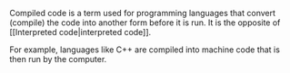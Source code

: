 Compiled code is a term used for programming languages that convert (compile) the code into another form before it is run. It is the opposite of [[Interpreted code|interpreted code]].

For example, languages like C++ are compiled into machine code that is then run by the computer.
